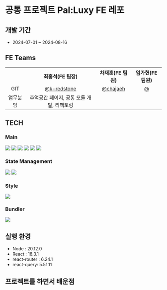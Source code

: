 # 공통 프로젝트 Pal:Luxy FE 레포

## 개발 기간

- 2024-07-01 ~ 2024-08-16

## FE Teams

<table>
  <tr>
    <th style="text-align:center;"></th>
    <th style="text-align:center;">최홍석(FE 팀장)</th>
    <th style="text-align:center;">차재훈(FE 팀원)</th>
    <th style="text-align:center;">임가현(FE 팀원)</th>
  </tr>
  <tr>
    <td align=center>GIT</td>
    <td align=center><a href='https://github.com/k-redstone'>@k-redstone</a></td>
    <td align=center><a href='https://github.com/chajaeh'>@chajaeh</a></td>
    <td align=center><a href='https://github.com/'>@</a></td>
  <tr>
    <td align=center>업무분담</td>
    <td align=center>추억공간 페이지, 공통 모듈 개발, 리팩토링</td>
    <td align=center> </td>
    <td align=center> </td>
  </tr>
</table>

## TECH

### Main

  <img src="https://img.shields.io/badge/react-61DAFB?style=for-the-badge&logo=react&logoColor=black"/>
  <img src="https://img.shields.io/badge/reactrouter-CA4245?style=for-the-badge&logo=reactrouter&logoColor=white"/>
  <img src="https://img.shields.io/badge/reacthookform-EC5990?style=for-the-badge&logo=reacthookform&logoColor=white"/>
  <img src="https://img.shields.io/badge/three.js-000000?style=for-the-badge&logo=threedotjs&logoColor=white"/>
  <img src="https://img.shields.io/badge/axios-5A29E4?style=for-the-badge&logo=axios&logoColor=white"/>
  <img src="https://img.shields.io/badge/openvidu-73BA25?style=for-the-badge&logo=zustand&logoColor=white">

### State Management

  <img src="https://img.shields.io/badge/zustand-orange?style=for-the-badge&logo=zustand&logoColor=white">
  <img src="https://img.shields.io/badge/reactquery-FF4154?style=for-the-badge&logo=reactquery&logoColor=white"/>

### Style

  <img src="https://img.shields.io/badge/tailwindcss-06B6D4?style=for-the-badge&logo=tailwindcss&logoColor=white"/>

### Bundler

  <img src="https://img.shields.io/badge/vite-646CFF?style=for-the-badge&logo=vite&logoColor=white"/>

## 실행 환경

- Node : 20.12.0
- React : 18.3.1
- react-router : 6.24.1
- react-query: 5.51.11

## 프로젝트를 하면서 배운점
